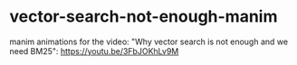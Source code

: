 # vector-search-not-enough-manim

manim animations for the video: "Why vector search is not enough and we need BM25":
https://youtu.be/3FbJOKhLv9M
